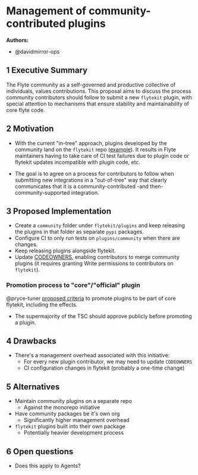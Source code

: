 # Management of community-contributed plugins

**Authors:**

- @davidmirror-ops


## 1 Executive Summary

The Flyte community as a self-governed and productive collective of individuals, values contributions. This proposal aims to discuss the process community contributors should follow to submit a new `flytekit` plugin, with special attention to mechanisms that ensure stability and maintainability of core flyte code.

## 2 Motivation

- With the current "in-tree" approach, plugins developed by the community land on the `flytekit` repo ([example](https://github.com/flyteorg/flytekit/pull/2537)). It results in Flyte maintainers having to take care of CI test failures due to plugin code or flytekit updates incompatible with plugin code, etc.

- The goal is to agree on a process for contributors to follow when submitting new integrations in a "out-of-tree" way that clearly communicates that it is a community-contributed -and then- community-supported integration.

## 3 Proposed Implementation

- Create a `community` folder under `flytekit/plugins` and keep releasing the plugins in that folder as separate `pypi` packages.
- Configure CI to only run tests on `plugins/community` when there are changes.
- Keep releasing plugins alongside flytekit.
- Update [CODEOWNERS](https://github.com/flyteorg/flytekit/blob/master/CODEOWNERS), enabling contributors to merge community plugins (it requires granting Write permissions to contributors on `flytekit`).

### Promotion process to "core"/"official" plugin

@pryce-tuner [proposed criteria](https://github.com/flyteorg/flytekit/pull/2615/files#diff-c26d70784719ec01ce402e532a281a3e509d47523c3a1eba9b2c8d02933886a4R21) to promote plugins to be part of core flytekit, including the effects.
- The supermajority of the TSC should approve publicly before promoting a plugin.

## 4 Drawbacks

- There's a management overhead associated with this initiative:
    - For every new plugin contributor, we may need to update `CODEOWNERS`
    - CI configuration changes in flytekit (probably a one-time change) 

## 5 Alternatives

- Maintain community plugins on a separate repo
    - Against the monorepo initiative
-  Have community packages be it's own org
    - Significantly higher management overhead
- `flytekit` plugins built into their own package
    -   Potentially heavier development process

## 6 Open questions

- Does this apply to Agents?


